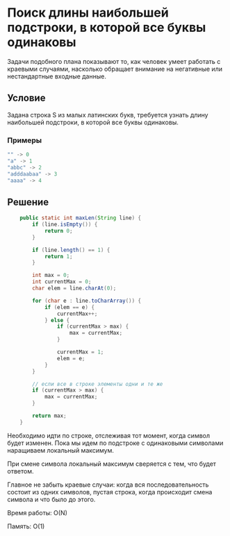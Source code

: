 # Поиск длины наибольшей подстроки, в которой все буквы одинаковы

Задачи подобного плана показывают то, как человек умеет работать с краевыми случаями, насколько обращает внимание на негативные или нестандартные входные данные.

## Условие

Задана строка S из малых латинских букв, требуется узнать длину наибольшей подстроки, в которой все буквы одинаковы.

### Примеры

```java
"" -> 0
"a" -> 1
"abbc" -> 2
"adddaabaa" -> 3
"aaaa" -> 4
```

## Решение

```java
    public static int maxLen(String line) {
        if (line.isEmpty()) {
            return 0;
        }

        if (line.length() == 1) {
            return 1;
        }

        int max = 0;
        int currentMax = 0;
        char elem = line.charAt(0);

        for (char e : line.toCharArray()) {
            if (elem == e) {
                currentMax++;
            } else {
                if (currentMax > max) {
                    max = currentMax;
                }

                currentMax = 1;
                elem = e;
            }
        }

        // если все в строке элементы одни и те же
        if (currentMax > max) {
            max = currentMax;
        }

        return max;
    }
```

Необходимо идти по строке, отслеживая тот момент, когда символ будет изменен.
Пока мы идем по подстроке с одинаковыми символами наращиваем локальный максимум.

При смене символа локальный максимум сверяется с тем, что будет ответом.

Главное не забыть краевые случаи: когда вся последовательность состоит из одних символов, пустая строка, когда происходит смена символа и что было до этого.

Время работы: O(N)

Память: O(1)

